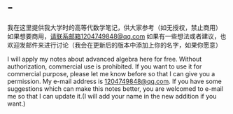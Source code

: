 # -
我在这里提供我大学时的高等代数学笔记，供大家参考（如无授权，禁止商用）
如果想要商用，请联系邮箱1204749848@qq.com
如果有一些想法或者建议，也欢迎发邮件来进行讨论（我会在更新后的版本中添加上你的名字，如果你愿意）

I will apply my notes about advanced algebra here for free. Without authorization, commercial use is prohibited.
If you want to use it for commercial purpose, please let me know before so that I can give you a permission. My e-mail address is 1204749848@qq.com.
If you have some suggestions which can make this notes better, you are welcomed to e-mail me so that I can update it.(I will add your name in the new addition if you want.)
 
